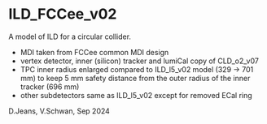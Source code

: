 # ILD_FCCee_v02

A model of ILD for a circular collider.

- MDI taken from FCCee common MDI design
- vertex detector, inner (silicon) tracker and lumiCal copy of CLD_o2_v07
- TPC inner radius enlarged compared to ILD_l5_v02 model (329 -> 701 mm) to keep 5 mm safety distance from the outer radius of the inner tracker (696 mm)
- other subdetectors same as ILD_l5_v02 except for removed ECal ring

D.Jeans, V.Schwan, Sep 2024
